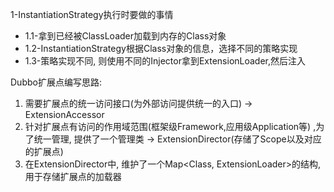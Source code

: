 1-InstantiationStrategy执行时要做的事情
 - 1.1-拿到已经被ClassLoader加载到内存的Class对象
 - 1.2-InstantiationStrategy根据Class对象的信息，选择不同的策略实现
 - 1.3-策略实现不同, 则使用不同的Injector拿到ExtensionLoader,然后注入


Dubbo扩展点编写思路:
 1. 需要扩展点的统一访问接口(为外部访问提供统一的入口) -> ExtensionAccessor
 2. 针对扩展点有访问的作用域范围(框架级Framework,应用级Application等) ,为了统一管理, 提供了一个管理类 -> ExtensionDirector(存储了Scope以及对应的扩展点)
3. 在ExtensionDirector中, 维护了一个Map<Class<?>, ExtensionLoader<?>>的结构, 用于存储扩展点的加载器